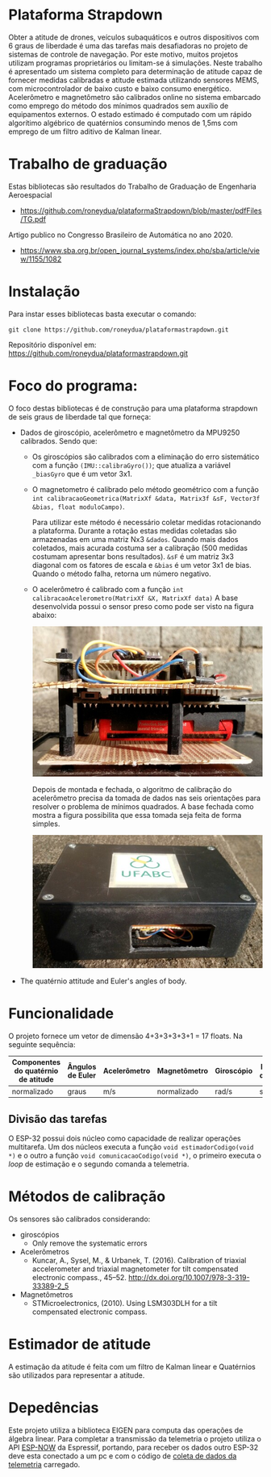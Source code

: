 Plataforma Strapdown
====================

Obter a atitude de drones, veículos subaquáticos e outros dispositivos com 6 graus de liberdade é uma das tarefas mais desafiadoras no projeto de sistemas de controle de navegação. Por este motivo, muitos projetos utilizam programas proprietários ou limitam-se á simulações. Neste trabalho é apresentado um sistema completo para determinação de atitude capaz de fornecer medidas calibradas e atitude estimada utilizando sensores MEMS, com microcontrolador de baixo custo e baixo consumo energético. Acelerômetro e magnetômetro são calibrados online no sistema embarcado como emprego do método dos mínimos quadrados sem auxílio de equipamentos externos. O estado estimado é computado com um rápido algorítimo algébrico de quatérnios consumindo menos de 1,5ms com emprego de um filtro aditivo de Kalman linear.

# Trabalho de graduação
Estas bibliotecas são resultados do Trabalho de Graduação de Engenharia Aeroespacial
  - <https://github.com/roneydua/plataformaStrapdown/blob/master/pdfFiles/TG.pdf>

Artigo publico no Congresso Brasileiro de Automática no ano 2020.
  - <https://www.sba.org.br/open_journal_systems/index.php/sba/article/view/1155/1082>


# Instalação
Para instar esses bibliotecas basta executar o comando:

    git clone https://github.com/roneydua/plataformastrapdown.git

Repositório disponível em: https://github.com/roneydua/plataformastrapdown.git

# Foco do programa:
O foco destas bibliotecas é de construção para uma plataforma strapdown de seis graus de liberdade tal que forneça:
- Dados de giroscópio, acelerômetro e magnetômetro da MPU9250 calibrados. Sendo que:
  - Os giroscópios são calibrados com a eliminação do erro sistemático com a função  `(IMU::calibraGyro())`; que atualiza a variável `_biasGyro` que é um vetor 3x1.
  - O magnetometro é calibrado pelo método geométrico com a função `int calibracaoGeometrica(MatrixXf &data, Matrix3f &sF, Vector3f &bias, float moduloCampo)`.

    Para utilizar este método é necessário coletar medidas rotacionando a plataforma. Durante a rotação estas medidas coletadas são armazenadas em uma matriz Nx3 `&dados`. Quando mais dados coletados, mais acurada costuma ser a calibração (500 medidas costumam apresentar bons resultados). `&sF` é um matriz 3x3 diagonal com os fatores de escala e `&bias` é um vetor 3x1 de bias. Quando o método falha, retorna um número negativo.
  - O acelerômetro é calibrado com a função `int calibracaoAcelerometro(MatrixXf &X, MatrixXf data)`
    A base desenvolvida possui o sensor preso como pode ser visto na figura abaixo:

      ![parte interna da Plataforma](https://github.com/roneydua/plataformaStrapdown/blob/master/imagens/20200311_162249.jpg?raw=true)

    Depois de montada e fechada, o algoritmo de calibração do acelerômetro precisa da tomada de dados nas seis orientações para resolver o problema de mínimos quadrados. A base fechada como mostra a figura possibilita que essa tomada seja feita de forma simples.

      ![Plataforma completa](../imagens/plataformaFechada.jpg?raw=true)

- The quatérnio attitude and Euler's angles of body.

# Funcionalidade
O projeto fornece um vetor de dimensão 4+3+3+3+3+1 = 17 floats. Na seguinte sequência:

<!-- | Quaternions components | Euler's angles | Accelerometer | Magnetometer | Gyroscope | Elapsed time |
|------------------------|----------------|---------------|--------------|-----------|--------------|
| normalized             | degrees        | m/s           | normalized   | rad/s     | seconds      | -->

| Componentes do quatérnio de atitude | Ângulos de Euler | Acelerômetro | Magnetômetro | Giroscópio | Intervalo de tempo |
|------------------------|----------------|---------------|--------------|-----------|--------------|
| normalizado             | graus        | m/s           | normalizado   | rad/s     | segundos     |

## Divisão das tarefas
O ESP-32 possui dois núcleo como capacidade de realizar operações multitarefa. Um dos núcleos executa a função `void estimadorCodigo(void *)` e  o outro a função `void comunicacaoCodigo(void *)`, o primeiro executa o  _loop_ de  estimação e o segundo comanda a telemetria.


# Métodos de calibração
Os sensores são calibrados considerando:
- giroscópios
  - Only remove the systematic errors
- Acelerômetros
  - Kuncar, A., Sysel, M., & Urbanek, T. (2016). Calibration of triaxial
    accelerometer and triaxial magnetometer for tilt compensated
    electronic compass., 45–52. http://dx.doi.org/10.1007/978-3-319-33389-2_5
- Magnetômetros
  - STMicroelectronics, (2010). Using LSM303DLH for a tilt
    compensated electronic compass.

# Estimador de atitude
A estimação da atitude é feita com um filtro de Kalman linear e Quatérnios são utilizados para representar a atitude.

# Depedências
Este projeto utiliza a biblioteca EIGEN para computa das operações de álgebra linear. Para completar a transmissão da telemetria o projeto utiliza o API [ESP-NOW](https://www.espressif.com/en/products/software/esp-now/overview) da Espressif, portando, para receber os dados outro ESP-32 deve esta conectado a um pc e com o código de  [coleta de dados da telemetria](https://github.com/roneydua/coletaPlataformaStrapdown) carregado.

<!-- # Sobre este projeto -->
